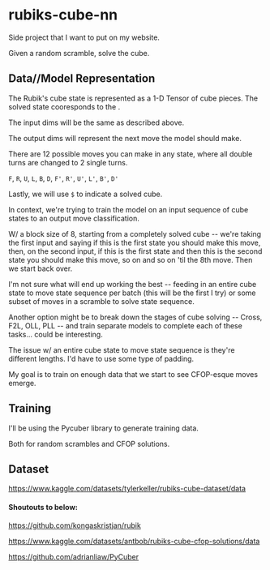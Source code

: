 # rubiks-cube-nn

Side project that I want to put on my website.

Given a random scramble, solve the cube.

## Data//Model Representation

The Rubik's cube state is represented as a 1-D Tensor of cube pieces. The solved state cooresponds to the .

The input dims will be the same as described above.

The output dims will represent the next move the model should make.

There are 12 possible moves you can make in any state, where all double turns are changed to 2 single turns.

`F`, `R`, `U`, `L`, `B`, `D`, `F'`, `R'`, `U'`, `L'`, `B'`, `D'`

Lastly, we will use `$` to indicate a solved cube.


In context, we're trying to train the model on an input sequence of cube states to an output move classification.

W/ a block size of 8, starting from a completely solved cube -- we're taking the first input and saying if this is the first state you should make this move, then, on the second input, if this is the first state and then this is the second state you should make this move, so on and so on 'til the 8th move. Then we start back over.

I'm not sure what will end up working the best -- feeding in an entire cube state to move state sequence per batch (this will be the first I try) or some subset of moves in a scramble to solve state sequence.

Another option might be to break down the stages of cube solving -- Cross, F2L, OLL, PLL -- and train separate models to complete each of these tasks... could be interesting.

The issue w/ an entire cube state to move state sequence is they're different lengths. I'd have to use some type of padding.


My goal is to train on enough data that we start to see CFOP-esque moves emerge.

## Training

I'll be using the Pycuber library to generate training data.

Both for random scrambles and CFOP solutions.

## Dataset

https://www.kaggle.com/datasets/tylerkeller/rubiks-cube-dataset/data

#### Shoutouts to below:

https://github.com/kongaskristjan/rubik

https://www.kaggle.com/datasets/antbob/rubiks-cube-cfop-solutions/data

https://github.com/adrianliaw/PyCuber
